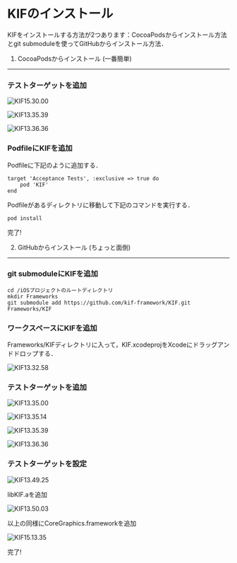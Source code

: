 KIFのインストール
=====================================

KIFをインストールする方法が2つあります：CocoaPodsからインストール方法とgit submoduleを使ってGitHubからインストール方法．

1. CocoaPodsからインストール (一番簡単)
--------------------------

### テストターゲットを追加

![KIF15.30.00](https://gitlab.com/uploads/thii/sq/a97a6e2677/KIF15.30.00.png)

![KIF13.35.39](https://gitlab.com/uploads/thii/sq/44ff089976/KIF13.35.39.png)

![KIF13.36.36](https://gitlab.com/uploads/thii/sq/a0ebceaa17/KIF13.36.36.png)


### PodfileにKIFを追加

Podfileに下記のように追加する．

```
target 'Acceptance Tests', :exclusive => true do
    pod 'KIF'
end
```

Podfileがあるディレクトリに移動して下記のコマンドを実行する．

```
pod install
```

完了!


2. GitHubからインストール (ちょっと面倒)
--------------------------

### git submoduleにKIFを追加

```
cd /iOSプロジェクトのルートディレクトリ
mkdir Frameworks
git submodule add https://github.com/kif-framework/KIF.git Frameworks/KIF
```

### ワークスペースにKIFを追加
Frameworks/KIFディレクトリに入って，KIF.xcodeprojをXcodeにドラッグアンドドロップする．

![KIF13.32.58](https://gitlab.com/uploads/thii/sq/594efd7a48/KIF13.32.58.png)


### テストターゲットを追加

![KIF13.35.00](https://gitlab.com/uploads/thii/sq/f56efe625e/KIF13.35.00.png)

![KIF13.35.14](https://gitlab.com/uploads/thii/sq/8351b8bda0/KIF13.35.14.png)

![KIF13.35.39](https://gitlab.com/uploads/thii/sq/44ff089976/KIF13.35.39.png)

![KIF13.36.36](https://gitlab.com/uploads/thii/sq/a0ebceaa17/KIF13.36.36.png)


### テストターゲットを設定

![KIF13.49.25](https://gitlab.com/uploads/thii/sq/16a4e47dee/KIF13.49.25.png)

libKIF.aを追加

![KIF13.50.03](https://gitlab.com/uploads/thii/sq/11044b9136/KIF13.50.03.png)

以上の同様にCoreGraphics.frameworkを追加

![KIF15.13.35](https://gitlab.com/uploads/thii/sq/a06c41869b/KIF15.13.35.png)

完了!
